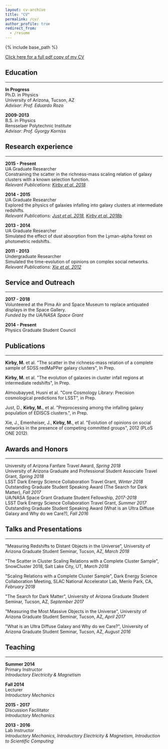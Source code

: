 ```yaml
---
layout: cv-archive
title: "CV"
permalink: /cv/
author_profile: true
redirect_from:
  - /resume
---
```


<style>
a.uline {text-decoration:underline;}
</style>

{% include base_path %}

<a href="../files/cv_5-20-18.pdf" class="uline">Click here for a full pdf copy of my CV</a>

## Education
---
**In Progress**<br>
Ph.D. in Physics<br>
University of Arizona, Tucson, AZ<br>
*Advisor: Prof. Eduardo Rozo*

**2009-2013**<br>
B.S. in Physics<br>
Rensselaer Polytechnic Institute<br>
*Advisor: Prof. Gyorgy Korniss*

## Research experience
---

**2015 - Present**<br>
UA Graduate Researcher<br>
Constraining the scatter in the richness-mass scaling relation of galaxy clusters with a known selection function.<br>
*Relevant Publications: <a href="../publications/kirby-et-al-2018a" class="uline">Kirby et al. 2018</a>*<br>


**2014 - 2015**<br>
UA Graduate Researcher<br>
Explored the physics of galaxies infalling into galaxy clusters at intermediate redshifts.<br>
*Relevant Publications: <a href="../publications/just-et-al-2018" class="uline">Just et al. 2018</a>, <a href="../publications/kirby-et-al-2018b" class="uline">Kirby et al. 2018b</a>*

**2013 - 2014**<br>
UA Graduate Researcher<br>
Simulated the effect of dust absorption from the Lyman-alpha forest on photometric redshifts.<br>

**2011 - 2013**<br>
Undergraduate Researcher<br>
Simulated the time-evolution of opinions on complex social networks.<br>
*Relevant Publications: <a href="../publications/xie-et-al-2012" class="uline">Xie et al. 2012</a>*

## Service and Outreach
---
**2017 - 2018**<br>
Volunteered at the Pima Air and Space Museum to replace antiquated displays in the Space Gallery.<br>
*Funded by the UA/NASA Space Grant*

**2014 - Present**<br>
Physics Graduate Student Council<br>

## Publications
---
**Kirby, M.** et al. "The scatter in the richness-mass relation of a complete sample of SDSS redMaPPer galaxy clusters", In Prep.

**Kirby, M.** et al. "The evolution of galaxies in cluster infall regions at intermediate redshifts", In Prep.

Almoubayyed, Husni et al. "Core Cosmology Library: Precision cosmological predictions for LSST", in Prep.

Just, D., **Kirby, M.**, et al. "Preprocessing among the infalling galaxy population of EDISCS clusters.", in Prep.

Xie, J., Emenheiser, J., **Kirby, M.**, et al. "Evolution of opinions on social networks in the presence of competing committed groups", 2012 (PLoS ONE 2012).


## Awards and Honors
---
University of Arizona Fanfare Travel Award, *Spring 2018*<br>
University of Arizona Graduate and Professional Student Associate Travel Grant, *Spring 2018*<br>
LSST Dark Energy Science Collaboration Travel Grant, *Winter 2018*<br>
Outstanding Graduate Student Speaking Award (The Search for Dark Matter), *Fall 2017*<br>
UA/NASA Space Grant Graduate Student Fellowship, *2017-2018*<br>
LSST Dark Energy Science Collaboration Travel Grant, *Summer 2017*<br>
Outstanding Graduate Student Speaking Award (What is an Ultra Diffuse Galaxy and Why do we Care?), *Fall 2016*


## Talks and Presentations
---
"Measuring Redshifts to Distant Objects in the Universe", University of Arizona Graduate Student Seminar, Tucson, AZ, *March 2018*

"The Scatter in Cluster Scaling Relations with a Complete Cluster Sample", SnowCluster 2018, Salt Lake City, UT, *March 2018*

"Scaling Relations with a Complete Cluster Sample", Dark Energy Science Collaboration Meeting, SLAC National Accelerator Lab, Menlo Park, CA, *February 2018*

"The Search for Dark Matter", University of Arizona Graduate Student Seminar, Tucson, AZ, *September 2017* 

"Measuring the Most Massive Objects in the Universe", University of Arizona Graduate Student Seminar, Tucson, AZ, *April 2017* 

"What is an Ultra Diffuse Galaxy and Why do we Care?", University of Arizona Graduate Student Seminar, Tucson, AZ, *August 2016* 


## Teaching
---
**Summer 2014**<br>
Primary Instructor<br>
*Introductory Electricity & Magnetism*

**Fall 2014**<br>
Lecturer<br>
*Introductory Mechanics*

**2015 - 2017**<br>
Discussion Facilitator<br>
*Introductory Mechanics*

**2013 - 2016**<br>
Lab Instructor<br>
*Introductory Mechanics, Introductory Electricity & Magnetism, Introduction to Scientific Computing*
